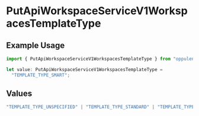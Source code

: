 # PutApiWorkspaceServiceV1WorkspacesTemplateType

## Example Usage

```typescript
import { PutApiWorkspaceServiceV1WorkspacesTemplateType } from "oppulence-backend-sdk/models/operations";

let value: PutApiWorkspaceServiceV1WorkspacesTemplateType =
  "TEMPLATE_TYPE_SMART";
```

## Values

```typescript
"TEMPLATE_TYPE_UNSPECIFIED" | "TEMPLATE_TYPE_STANDARD" | "TEMPLATE_TYPE_SMART" | "TEMPLATE_TYPE_ADAPTIVE" | "TEMPLATE_TYPE_AI_GENERATED"
```
